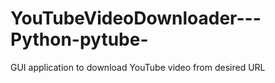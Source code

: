 # YouTubeVideoDownloader---Python-pytube-
GUI application to download YouTube video from desired URL
